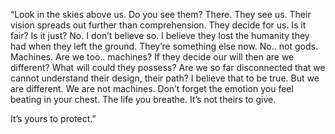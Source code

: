 “Look in the skies above us. Do you see them? There. They see us. Their vision spreads out further than comprehension. They decide for us. Is it fair? Is it just? No. I don’t believe so. I believe they lost the humanity they had when they left the ground. They’re something else now. No.. not gods. Machines. Are we too.. machines? If they decide our will then are we different? What will could they possess? Are we so far disconnected that we cannot understand their design, their path? I believe that to be true. But we are different. We are not machines. Don’t forget the emotion you feel beating in your chest. The life you breathe. It’s not theirs to give. 

It’s yours to protect.”
